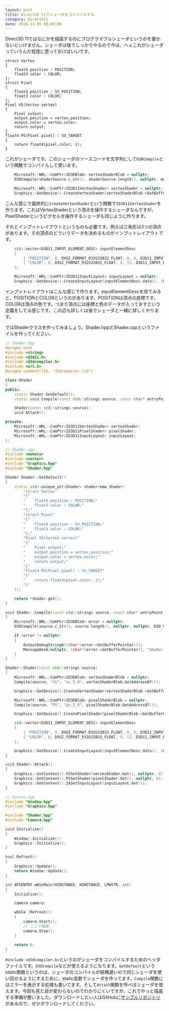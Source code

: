 ```yaml
---
layout: post
title: Direct3D 11でシェーダをコンパイルする
category: DirectX11
date: 2018-11-05 00:00:00
---
```


Direct3D 11ではなにかを描画するのにプログラマブルシェーダというのを書かないといけません。シェーダは後でしっかりやるので今は、へぇこれがシェーダっていうんだ程度に思っておけばいいです。

``` hlsl
struct Vertex
{
    float4 position : POSITION;
    float3 color : COLOR;
};
struct Pixel
{
    float4 position : SV_POSITION;
    float3 color : COLOR;
};
Pixel VS(Vertex vertex)
{
    Pixel output;
    output.position = vertex.position;
    output.color = vertex.color;
    return output;
}
float4 PS(Pixel pixel) : SV_TARGET
{
    return float4(pixel.color, 1);
}
```

これがシェーダです。このシェーダのソースコードを文字列にして`D3DCompile`という関数でコンパイルして使います。

``` cpp
    Microsoft::WRL::ComPtr<ID3DBlob> vertexShaderBlob = nullptr;
    D3DCompile(shaderSource.c_str(), shaderSource.length(), nullptr, nullptr, D3D_COMPILE_STANDARD_FILE_INCLUDE, "VS", "vs_5_0", D3DCOMPILE_ENABLE_STRICTNESS, 0, out.GetAddressOf(), nullptr);

    Microsoft::WRL::ComPtr<ID3D11VertexShader> vertexShader = nullptr;
    Graphics::GetDevice().CreateVertexShader(vertexShaderBlob->GetBufferPointer(), vertexShaderBlob->GetBufferSize(), nullptr, vertexShader.GetAddressOf());
```

こんな感じで最終的に`CreateVertexShader`という関数で`ID3D11VertexShader`を作ります。これはVertexShaderという頂点を操作するシェーダなんですが、PixelShaderというピクセルを操作するシェーダも同じように作ります。

それとインプットレイアウトというものも必要です。例えば三角形は3つの頂点があります。その頂点のどういうデータを決めるものがインプットレイアウトです。

``` cpp
    std::vector<D3D11_INPUT_ELEMENT_DESC> inputElementDesc
    {
        { "POSITION", 0, DXGI_FORMAT_R32G32B32_FLOAT, 0, 0, D3D11_INPUT_PER_VERTEX_DATA, 0 },
        { "COLOR", 0, DXGI_FORMAT_R32G32B32_FLOAT, 0, 12, D3D11_INPUT_PER_VERTEX_DATA, 0 },
    };

    Microsoft::WRL::ComPtr<ID3D11InputLayout> inputLayout = nullptr;
    Graphics::GetDevice().CreateInputLayout(inputElementDesc.data(), (UINT)inputElementDesc.size(), vertexShaderBlob->GetBufferPointer(), vertexShaderBlob->GetBufferSize(), inputLayout.GetAddressOf());
```

インプットレイアウトはこんな感じで作ります。inputElementDescを見てみると、POSITIONとCOLORというのがあります。POSITIONは頂点の座標です。COLORは頂点の色です。つまり頂点には座標と色のデータが入ってますという定義をしてる感じです。この辺も詳しくは後でシェーダと一緒に詳しくやります。

ではShaderクラスを作ってみましょう。Shader.hppとShader.cppというファイルを作ってください。

``` cpp
// Shader.hpp
#pragma once
#include <string>
#include <d3d11.h>
#include <d3dcompiler.h>
#include <wrl.h>
#pragma comment(lib, "d3dcompiler.lib")

class Shader
{
public:
    static Shader GetDefault();
    static void Compile(const std::string& source, const char* entryPoint, const char* shaderModel, ID3DBlob** out);

    Shader(const std::string& source);
    void Attach();

private:
    Microsoft::WRL::ComPtr<ID3D11VertexShader> vertexShader;
    Microsoft::WRL::ComPtr<ID3D11PixelShader> pixelShader;
    Microsoft::WRL::ComPtr<ID3D11InputLayout> inputLayout;
};
```

``` cpp
// Shader.cpp
#include <memory>
#include <vector>
#include "Graphics.hpp"
#include "Shader.hpp"

Shader Shader::GetDefault()
{
    static std::unique_ptr<Shader> shader(new Shader(
        "struct Vertex"
        "{"
        "    float4 position : POSITION;"
        "    float3 color : COLOR;"
        "};"
        "struct Pixel"
        "{"
        "    float4 position : SV_POSITION;"
        "    float3 color : COLOR;"
        "};"
        "Pixel VS(Vertex vertex)"
        "{"
        "    Pixel output;"
        "    output.position = vertex.position;"
        "    output.color = vertex.color;"
        "    return output;"
        "}"
        "float4 PS(Pixel pixel) : SV_TARGET"
        "{"
        "    return float4(pixel.color, 1);"
        "}"
    ));

    return *shader.get();
}

void Shader::Compile(const std::string& source, const char* entryPoint, const char* shaderModel, ID3DBlob** out)
{
    Microsoft::WRL::ComPtr<ID3DBlob> error = nullptr;
    D3DCompile(source.c_str(), source.length(), nullptr, nullptr, D3D_COMPILE_STANDARD_FILE_INCLUDE, entryPoint, shaderModel, D3DCOMPILE_ENABLE_STRICTNESS, 0, out, error.GetAddressOf());

    if (error != nullptr)
    {
        OutputDebugStringA((char*)error->GetBufferPointer());
        MessageBoxA(nullptr, (char*)error->GetBufferPointer(), "Shader error", MB_ICONERROR | MB_OK);
    }
}

Shader::Shader(const std::string& source)
{
    Microsoft::WRL::ComPtr<ID3DBlob> vertexShaderBlob = nullptr;
    Compile(source, "VS", "vs_5_0", vertexShaderBlob.GetAddressOf());

    Graphics::GetDevice().CreateVertexShader(vertexShaderBlob->GetBufferPointer(), vertexShaderBlob->GetBufferSize(), nullptr, vertexShader.GetAddressOf());

    Microsoft::WRL::ComPtr<ID3DBlob> pixelShaderBlob = nullptr;
    Compile(source, "PS", "ps_5_0", pixelShaderBlob.GetAddressOf());

    Graphics::GetDevice().CreatePixelShader(pixelShaderBlob->GetBufferPointer(), pixelShaderBlob->GetBufferSize(), nullptr, pixelShader.GetAddressOf());

    std::vector<D3D11_INPUT_ELEMENT_DESC> inputElementDesc
    {
        { "POSITION", 0, DXGI_FORMAT_R32G32B32_FLOAT, 0, 0, D3D11_INPUT_PER_VERTEX_DATA, 0 },
        { "COLOR", 0, DXGI_FORMAT_R32G32B32_FLOAT, 0, 12, D3D11_INPUT_PER_VERTEX_DATA, 0 },
    };

    Graphics::GetDevice().CreateInputLayout(inputElementDesc.data(), (UINT)inputElementDesc.size(), vertexShaderBlob->GetBufferPointer(), vertexShaderBlob->GetBufferSize(), inputLayout.GetAddressOf());
}

void Shader::Attach()
{
    Graphics::GetContext().VSSetShader(vertexShader.Get(), nullptr, 0);
    Graphics::GetContext().PSSetShader(pixelShader.Get(), nullptr, 0);
    Graphics::GetContext().IASetInputLayout(inputLayout.Get());
}
```

``` cpp
// Source.cpp
#include "Window.hpp"
#include "Graphics.hpp"

#include "Shader.hpp"
#include "Camera.hpp"

void Initialize()
{
    Window::Initialize();
    Graphics::Initialize();
}

bool Refresh()
{
    Graphics::Update();
    return Window::Update();
}

int APIENTRY wWinMain(HINSTANCE, HINSTANCE, LPWSTR, int)
{
    Initialize();

    Camera camera;

    while (Refresh())
    {
        camera.Start();
        // ここで描画
        camera.Stop();
    }

    return 0;
}
```

`#include <d3dcompiler.h>`というのがシェーダをコンパイルするためのヘッダファイルです。`D3DCompile`などが使えるようになります。`GetDefault`というstatic関数というのは、シェーダのコンパイルが結構遅いので同じシェーダを使い回せるようにするために、static変数でシェーダを作ってます。`Compile`関数にはエラーを表示する処理も書いてます。そして`Attach`関数を呼べばシェーダを使えます。今回も見た目が変わらないのでわかりにくいですが、これでやっと描画する準備が整いました。ダウンロードしたい人はGitHubに[サンプルリポジトリ](https://github.com/itukikikuti/DirectX11Sample)があるので、ぜひダウンロードしてください。
